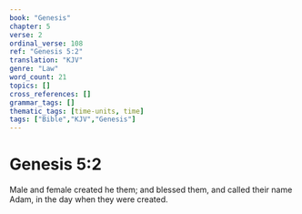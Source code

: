 ```yaml
---
book: "Genesis"
chapter: 5
verse: 2
ordinal_verse: 108
ref: "Genesis 5:2"
translation: "KJV"
genre: "Law"
word_count: 21
topics: []
cross_references: []
grammar_tags: []
thematic_tags: [time-units, time]
tags: ["Bible","KJV","Genesis"]
---
```


# Genesis 5:2

Male and female created he them; and blessed them, and called their name Adam, in the day when they were created.
